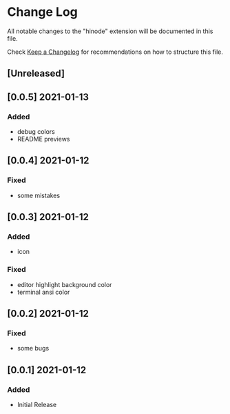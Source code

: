 # Change Log

All notable changes to the "hinode" extension will be documented in this file.

Check [Keep a Changelog](http://keepachangelog.com/) for recommendations on how to structure this file.

## [Unreleased]

## [0.0.5] 2021-01-13
### Added
- debug colors
- README previews

## [0.0.4] 2021-01-12
### Fixed
- some mistakes

## [0.0.3] 2021-01-12
### Added
- icon
### Fixed
- editor highlight background color
- terminal ansi color

## [0.0.2] 2021-01-12
### Fixed
- some bugs

## [0.0.1] 2021-01-12
### Added
- Initial Release